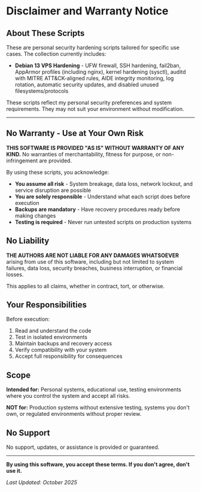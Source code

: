 # Disclaimer and Warranty Notice

## About These Scripts

These are personal security hardening scripts tailored for specific use cases. The collection currently includes:
- **Debian 13 VPS Hardening** - UFW firewall, SSH hardening, fail2ban, AppArmor profiles (including nginx), kernel hardening (sysctl), auditd with MITRE ATT&CK-aligned rules, AIDE integrity monitoring, log rotation, automatic security updates, and disabled unused filesystems/protocols

These scripts reflect my personal security preferences and system requirements. They may not suit your environment without modification.

---

## No Warranty - Use at Your Own Risk

**THIS SOFTWARE IS PROVIDED "AS IS" WITHOUT WARRANTY OF ANY KIND.** No warranties of merchantability, fitness for purpose, or non-infringement are provided.

By using these scripts, you acknowledge:
- **You assume all risk** - System breakage, data loss, network lockout, and service disruption are possible
- **You are solely responsible** - Understand what each script does before execution
- **Backups are mandatory** - Have recovery procedures ready before making changes
- **Testing is required** - Never run untested scripts on production systems

## No Liability

**THE AUTHORS ARE NOT LIABLE FOR ANY DAMAGES WHATSOEVER** arising from use of this software, including but not limited to system failures, data loss, security breaches, business interruption, or financial losses.

This applies to all claims, whether in contract, tort, or otherwise.

## Your Responsibilities

Before execution:
1. Read and understand the code
2. Test in isolated environments
3. Maintain backups and recovery access
4. Verify compatibility with your system
5. Accept full responsibility for consequences

## Scope

**Intended for:** Personal systems, educational use, testing environments where you control the system and accept all risks.

**NOT for:** Production systems without extensive testing, systems you don't own, or regulated environments without proper review.

## No Support

No support, updates, or assistance is provided or guaranteed.

---

**By using this software, you accept these terms. If you don't agree, don't use it.**

*Last Updated: October 2025*
